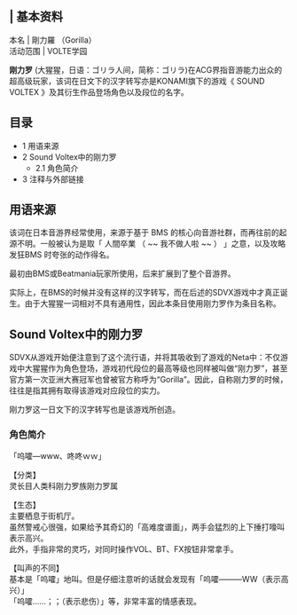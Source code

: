 |  **基本资料**  
---  
本名  |  剛力羅  （Gorilla）   
活动范围  |  VOLTE学园   
  
**刚力罗** (大猩猩，日语：ゴリラ人间，简称：ゴリラ)在ACG界指音游能力出众的超高级玩家，该词在日文下的汉字转写亦是KONAMI旗下的游戏《
SOUND VOLTEX  》及其衍生作品登场角色以及段位的名字。

##  目录

  * 1  用语来源 
  * 2  Sound Voltex中的刚力罗 
    * 2.1  角色简介 
  * 3  注释与外部链接 

##  用语来源

该词在日本音游界经常使用，来源于基于  BMS  的核心向音游社群，而再往前的起源不明。一般被认为是取「  人間卒業  （  ~~ 我不做人啦  ~~ ）
」之意，以及攻略  发狂BMS  时夸张的动作得名。

最初由BMS或Beatmania玩家所使用，后来扩展到了整个音游界。

实际上，在BMS的时候并没有这样的汉字转写，而在后述的SDVX游戏中才真正诞生。由于大猩猩一词相对不具有通用性，因此本条目使用刚力罗作为条目名称。

##  Sound Voltex中的刚力罗

SDVX从游戏开始便注意到了这个流行语，并将其吸收到了游戏的Neta中：不仅游戏中大猩猩作为角色登场，游戏初代段位的最高等级也同样被叫做“刚力罗”，甚至官方第一次亚洲大赛冠军也曾被官方称呼为“Gorilla”。因此，自称刚力罗的时候，往往是指其拥有取得该游戏对应段位的实力。

刚力罗这一日文下的汉字转写也是该游戏所创造。

###  角色简介

「呜嚯—www、咚咚ｗｗ」

【分类】  
灵长目人类科刚力罗族刚力罗属  
  
【生态】  
主要栖息于街机厅。  
虽然警戒心很强，如果给予其奇幻的「高难度谱面」，两手会猛烈的上下捶打嚎叫表示高兴。  
此外，手指非常的灵巧，对同时操作VOL、BT、FX按钮非常拿手。  
  
【叫声的不同】  
基本是「呜嚯」地叫。但是仔细注意听的话就会发现有「呜嚯———WW（表示高兴）」  
「呜嚯……；；（表示悲伤）」等，非常丰富的情感表现。